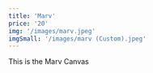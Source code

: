 ```yaml
---
title: 'Marv'
price: '20'
img: '/images/marv.jpeg'
imgSmall: '/images/marv (Custom).jpeg'
---
```


This is the Marv Canvas